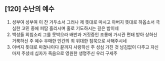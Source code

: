 ## [120] 수난의 예수

1) 성부여 성부여 이 잔 거두소서 그러나 제 뜻대로 마시고 아버지 뜻대로 하옵소서 극심한 고민 중에 피땀 흘리시며 홀로 기도하시는 깊은 밤이네  
2) 백성들 외침소리 그를 못박으라 배반과 거짓증인 조롱에 가시관 편태 받아 상하신 거룩하신 주 예수 우매한 인간의 죄 위대한 침묵으로 사해주시네  
3) 아버지 뜻대로 마쳤나이다 끝까지 사랑하신 주 성심 가진 것 남김없이 다주고 자신마저 주셨네 십자가 죽음으로 영원한 생명주신 우리 구세주
